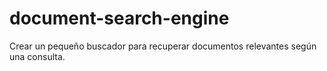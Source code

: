 # document-search-engine
Crear un pequeño buscador para recuperar documentos relevantes según una consulta.
